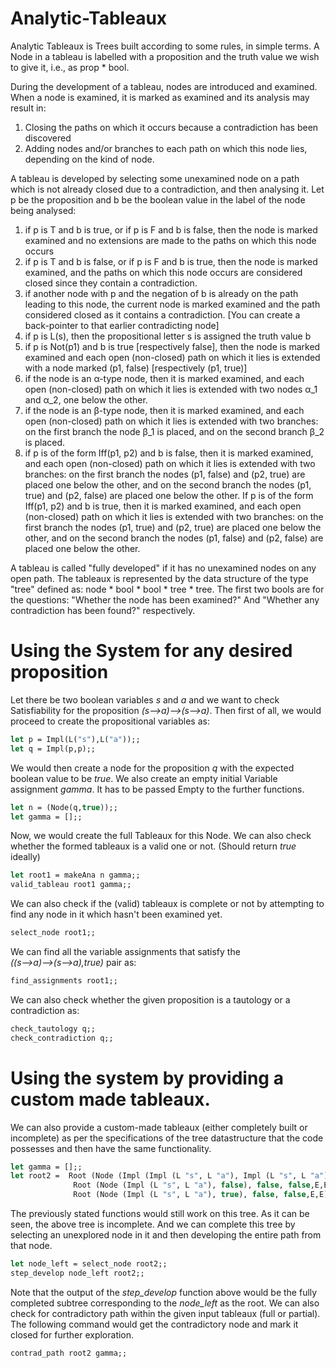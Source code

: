 # Analytic-Tableaux

Analytic Tableaux is Trees built according to some rules, in simple terms. A Node in a tableau is labelled with a proposition and the truth value we wish to give it, i.e., as prop * bool. 

During the development of a tableau, nodes are introduced and examined.  When a node is examined, it is marked as examined and its analysis may result in:

1. Closing the paths on which it occurs because a contradiction has been discovered
2. Adding nodes and/or branches to each path on which this node lies, depending on the kind of node. 

A tableau is developed by selecting some unexamined node on a path which is not already closed due to a contradiction, and then analysing it.  Let p be the proposition and b be the boolean value in the label of the node being analysed:

  1. if p is T and b is true, or if p is F and b is false, then the node is marked examined and no extensions are made to the paths on which this node occurs
  2. if p is T and b is false, or if p is F and b is true, then the node is marked examined, and the paths on which this node occurs are considered closed  since they contain a contradiction.
  3. if another node with p and the negation of b is already on the path leading to this node, the current node is marked examined and the path considered closed as it contains a contradiction. [You can create a back-pointer to that earlier contradicting node]
  4. if p is L(s), then the propositional letter s is assigned the truth value b
  5. if p is Not(p1) and b is true [respectively false], then the node is marked examined and each open (non-closed) path on which it lies is extended with a node marked (p1, false) [respectively  (p1, true)]
  6. if the node is an α-type node, then it is marked examined, and each open (non-closed) path on which it lies is extended with two nodes α_1 and α_2, one below the other. 
  7. if the node is an β-type node, then it is marked examined, and each open (non-closed) path on which it lies is extended with two branches: on the first branch the node β_1 is placed, and on the second branch β_2 is placed.
  8. if p is of the form Iff(p1, p2) and b is false, then  it is marked examined, and each open (non-closed) path on which it lies is extended with two branches: on the first branch the nodes (p1, false) and (p2, true) are placed one below the other, and on the second branch the nodes (p1, true) and (p2, false) are placed one below the other.  If p is of the form Iff(p1, p2) and b is true, then  it is marked examined, and each open (non-closed) path on which it lies is extended with two branches: on the first branch the nodes (p1, true) and (p2, true) are placed one below the other, and on the second branch the nodes (p1, false) and (p2, false) are placed one below the other.  

A tableau is called "fully developed" if it has no unexamined nodes on any open path. The tableaux is represented by the data structure of the type "tree" defined as: node * bool * bool * tree * tree. The first two bools are for the questions: "Whether the node has been examined?" And "Whether any contradiction has been found?" respectively. 

# Using the System for any desired proposition
Let there be two boolean variables *s* and *a* and we want to check Satisfiability for the proposition *(s⟶a)⟶(s⟶a)*. Then first of all, we would proceed to create the propositional variables as:
```ocaml
let p = Impl(L("s"),L("a"));;
let q = Impl(p,p);;
```

We would then create a node for the proposition *q* with the expected boolean value to be *true*. We also create an empty initial Variable assignment *gamma*. It has to be passed Empty to the further functions.
```ocaml
let n = (Node(q,true));;
let gamma = [];;
```

Now, we would create the full Tableaux for this Node. We can also check whether the formed tableaux is a valid one or not. (Should return *true* ideally)
```ocaml
let root1 = makeAna n gamma;;
valid_tableau root1 gamma;;
```

We can also check if the (valid) tableaux is complete or not by attempting to find any node in it which hasn't been examined yet.
```ocaml
select_node root1;;
```

We can find all the variable assignments that satisfy the *((s⟶a)⟶(s⟶a),true)* pair as:
```ocaml
find_assignments root1;;
```

We can also check whether the given proposition is a tautology or a contradiction as:
```ocaml
check_tautology q;;
check_contradiction q;;
```

# Using the system by providing a custom made tableaux.
We can also provide a custom-made tableaux (either completely built or incomplete) as per the specifications of the tree datastructure that the code possesses and then have the same functionality.
```ocaml
let gamma = [];;
let root2 =  Root (Node (Impl (Impl (L "s", L "a"), Impl (L "s", L "a")), true), true, false,
              Root (Node (Impl (L "s", L "a"), false), false, false,E,E),
              Root (Node (Impl (L "s", L "a"), true), false, false,E,E));;
```

The previously stated functions would still work on this tree. As it can be seen, the above tree is incomplete. And we can complete this tree by selecting an unexplored node in it and then developing the entire path from that node. 
```ocaml
let node_left = select_node root2;;
step_develop node_left root2;;
```

Note that the output of the *step_develop* function above would be the fully completed subtree corresponding to the *node_left* as the root. We can also check for contradictory path within the given input tableaux (full or partial). The following command would get the contradictory node and mark it closed for further exploration.
```ocaml
contrad_path root2 gamma;;
```

